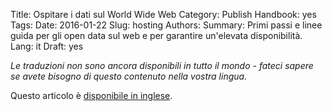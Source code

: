 Title: Ospitare i dati sul World Wide Web
Category: Publish
Handbook: yes
Tags:
Date: 2016-01-22
Slug: hosting
Authors:
Summary: Primi passi e linee guida per gli open data sul web e per garantire un'elevata disponibilità.
Lang: it
Draft: yes


<em>Le traduzioni non sono ancora disponibili in tutto il mondo -  fateci sapere se avete bisogno di questo contenuto nella vostra lingua.</em>

Questo articolo è [disponibile in inglese](/en/publish/hosting).
